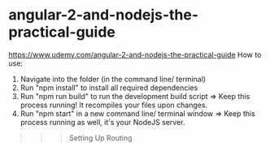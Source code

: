 # angular-2-and-nodejs-the-practical-guide
https://www.udemy.com/angular-2-and-nodejs-the-practical-guide
How to use:

1) Navigate into the folder (in the command line/ terminal)
2) Run "npm install" to install all required dependencies
3) Run "npm run build" to run the development build script => Keep this process running! It recompiles your files upon changes.
4) Run "npm start" in a new command line/ terminal window => Keep this process running as well, it's your NodeJS server. 

>>>Setting Up Routing